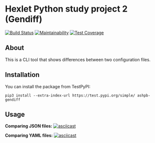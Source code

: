 # Hexlet Python study project 2 (Gendiff)

[![Build Status](https://travis-ci.org/ashpb/python-project-lvl2.svg?branch=master)](https://travis-ci.org/ashpb/python-project-lvl2) [![Maintainability](https://api.codeclimate.com/v1/badges/b3b445c67b15827d2437/maintainability)](https://codeclimate.com/github/ashpb/python-project-lvl2/maintainability) [![Test Coverage](https://api.codeclimate.com/v1/badges/b3b445c67b15827d2437/test_coverage)](https://codeclimate.com/github/ashpb/python-project-lvl2/test_coverage)

## About

This is a CLI tool that shows differences between two configuration files.

## Installation

You can install the package from TestPyPI:
```
pip3 install --extra-index-url https://test.pypi.org/simple/ ashpb-gendiff
```

## Usage

**Comparing JSON files:**
[![asciicast](https://asciinema.org/a/2BXucGp1eFdoyMHwIFHLnD9tr.svg)](https://asciinema.org/a/2BXucGp1eFdoyMHwIFHLnD9tr)


**Comparing YAML files:**
[![asciicast](https://asciinema.org/a/hikoWxkT2WKZtRX3HpJLVnhyi.svg)](https://asciinema.org/a/hikoWxkT2WKZtRX3HpJLVnhyi)
